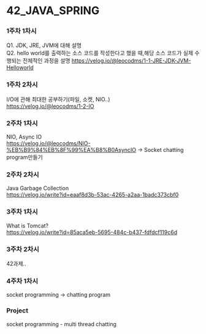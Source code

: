 # 42_JAVA_SPRING

### 1주차 1차시
Q1. JDK, JRE, JVM에 대해 설명</br>
Q2. hello world를 출력하는 소스 코드를 작성한다고 했을 때,해당 소스 코드가 실제 수행되는 전체적인 과정을 설명
https://velog.io/@leocodms/1-1-JRE-JDK-JVM-Helloworld

### 1주차 2차시
I/O에 관해 최대한 공부하기(파일, 소켓, NIO..)</br>
https://velog.io/@leocodms/1-2-IO

### 2주차 1차시
NIO, Async IO</br>
https://velog.io/@leocodms/NIO-%EB%B9%84%EB%8F%99%EA%B8%B0AsyncIO
-> Socket chatting program만들기

### 2주차 2차시
Java Garbage Collection</br>
https://velog.io/write?id=eaaf8d3b-53ac-4265-a2aa-1badc373cbf0

### 3주차 1차시
What is Tomcat?</br>
https://velog.io/write?id=85aca5eb-5695-484c-b437-fdfdcf119c6d

### 3주차 2차시
42과제..

### 4주차 1차시
socket programming -> chatting program



### Project
socket programming - multi thread chatting
